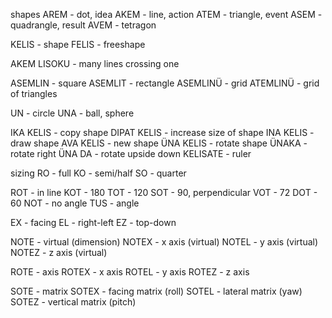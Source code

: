 shapes 
AREM - dot, idea
AKEM - line, action
ATEM - triangle, event
ASEM - quadrangle, result
AVEM - tetragon 

KELIS - shape
FELIS - freeshape

AKEM LISOKU - many lines crossing one

ASEMLIN - square
ASEMLIT - rectangle 
ASEMLINÜ - grid
ATEMLINÜ - grid of triangles 

UN - circle
UNA - ball, sphere


IKA KELIS - copy shape
DIPAT KELIS - increase size of shape
INA KELIS - draw shape
AVA KELIS - new shape
ÜNA KELIS - rotate shape
ÜNAKA - rotate right
ÜNA DA - rotate upside down
KELISATE - ruler


sizing
RO - full
KO - semi/half
SO - quarter


ROT - in line
KOT - 180
TOT - 120
SOT - 90, perpendicular
VOT - 72
DOT - 60
NOT - no angle
TUS - angle

EX - facing
EL - right-left
EZ - top-down

NOTE - virtual (dimension)
NOTEX - x axis (virtual)
NOTEL - y axis (virtual)
NOTEZ - z axis (virtual)

ROTE - axis
ROTEX - x axis
ROTEL - y axis
ROTEZ - z axis

SOTE - matrix
SOTEX - facing matrix (roll)
SOTEL - lateral matrix (yaw)
SOTEZ - vertical matrix (pitch)